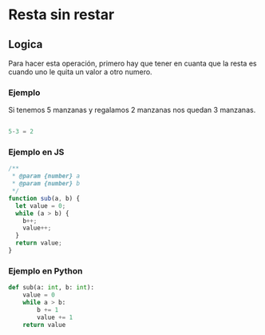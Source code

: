 # Resta sin restar

## Logica
Para hacer esta operación, primero hay que tener en cuanta que la resta es cuando uno le quita un valor a otro numero.

### Ejemplo

Si tenemos 5 manzanas y regalamos 2 manzanas nos quedan 3 manzanas.

```js

5-3 = 2

```

### Ejemplo en JS

```js
/**
 * @param {number} a
 * @param {number} b
 */
function sub(a, b) {
  let value = 0;
  while (a > b) {
    b++;
    value++;
  }
  return value;
}
```

### Ejemplo en Python
```python
def sub(a: int, b: int):
    value = 0
    while a > b:
        b += 1
        value += 1
    return value
```